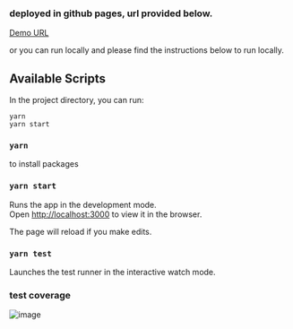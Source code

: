 ### deployed in github pages, url provided below.

 [Demo URL](https://jobemichael.github.io/76c34cf7/index.html)
 
 or you can run locally and please find the instructions below to run locally.

## Available Scripts

In the project directory, you can run:

```
yarn
yarn start
```

### `yarn`

to install packages

### `yarn start`

Runs the app in the development mode.<br />
Open [http://localhost:3000](http://localhost:3000) to view it in the browser.

The page will reload if you make edits.<br />

### `yarn test`

Launches the test runner in the interactive watch mode.<br />

### test coverage

![image](https://user-images.githubusercontent.com/15656480/79700983-c7af8f00-8299-11ea-96da-8750da95d2e4.png)

